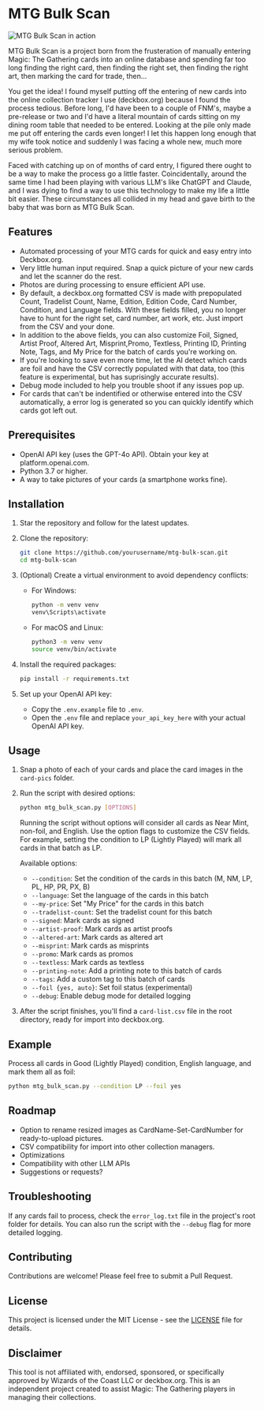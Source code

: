 # MTG Bulk Scan

![MTG Bulk Scan in action](./.assets/demo.gif)

MTG Bulk Scan is a project born from the frusteration of manually entering Magic: The Gathering cards into an online database and spending far too long finding the right card, then finding the right set, then finding the right art, then marking the card for trade, then...

You get the idea! I found myself putting off the entering of new cards into the online collection tracker I use (deckbox.org) because I found the process tedious. Before long, I'd have been to a couple of FNM's, maybe a pre-release or two and I'd have a literal mountain of cards sitting on my dining room table that needed to be entered. Looking at the pile only made me put off entering the cards even longer! I let this happen long enough that my wife took notice and suddenly I was facing a whole new, much more serious problem. 

Faced with catching up on of months of card entry, I figured there ought to be a way to make the process go a little faster. Coincidentally, around the same time I had been playing with various LLM's like ChatGPT and Claude, and I was dying to find a way to use this technology to make my life a little bit easier. These circumstances all collided in my head and gave birth to the baby that was born as MTG Bulk Scan.

## Features

- Automated processing of your MTG cards for quick and easy entry into Deckbox.org.
- Very little human input required. Snap a quick picture of your new cards and let the scanner do the rest.
- Photos are during processing to ensure efficient API use.
- By default, a deckbox.org formatted CSV is made with prepopulated Count, Tradelist Count, Name, Edition, Edition Code, Card Number, Condition, and Language fields. With these fields filled, you no longer have to hunt for the right set, card number, art work, etc. Just import from the CSV and your done.
- In addition to the above fields, you can also customize Foil, Signed, Artist Proof, Altered Art, Misprint,Promo, Textless, Printing ID, Printing Note, Tags, and My Price for the batch of cards you're working on.
- If you're looking to save even more time, let the AI detect which cards are foil and have the CSV correctly populated with that data, too (this feature is experimental, but has suprisingly accurate results).
- Debug mode included to help you trouble shoot if any issues pop up.
- For cards that can't be indentified or otherwise entered into the CSV automatically, a error log is generated so you can quickly identify which cards got left out.

## Prerequisites

- OpenAI API key (uses the GPT-4o API). Obtain your key at platform.openai.com.
- Python 3.7 or higher.
- A way to take pictures of your cards (a smartphone works fine).

## Installation

1. Star the repository and follow for the latest updates.

2. Clone the repository:
   ```bash
   git clone https://github.com/yourusername/mtg-bulk-scan.git
   cd mtg-bulk-scan
   ```

3. (Optional) Create a virtual environment to avoid dependency conflicts:
   - For Windows:
     ```bash
     python -m venv venv
     venv\Scripts\activate
     ```
   - For macOS and Linux:
     ```bash
     python3 -m venv venv
     source venv/bin/activate
     ```

4. Install the required packages:
   ```bash
   pip install -r requirements.txt
   ```

5. Set up your OpenAI API key:
   - Copy the `.env.example` file to `.env`.
   - Open the `.env` file and replace `your_api_key_here` with your actual OpenAI API key.

## Usage

1. Snap a photo of each of your cards and place the card images in the `card-pics` folder.

2. Run the script with desired options:
   ```bash
   python mtg_bulk_scan.py [OPTIONS]
   ```
   Running the script without options will consider all cards as Near Mint, non-foil, and English. Use the option flags to customize the CSV fields. For example, setting the condition to LP (Lightly Played) will mark all cards in that batch as LP.

   Available options:
   - `--condition`: Set the condition of the cards in this batch (M, NM, LP, PL, HP, PR, PX, B)
   - `--language`: Set the language of the cards in this batch
   - `--my-price`: Set "My Price" for the cards in this batch
   - `--tradelist-count`: Set the tradelist count for this batch
   - `--signed`: Mark cards as signed
   - `--artist-proof`: Mark cards as artist proofs
   - `--altered-art`: Mark cards as altered art
   - `--misprint`: Mark cards as misprints
   - `--promo`: Mark cards as promos
   - `--textless`: Mark cards as textless
   - `--printing-note`: Add a printing note to this batch of cards
   - `--tags`: Add a custom tag to this batch of cards
   - `--foil {yes, auto}`: Set foil status (experimental)
   - `--debug`: Enable debug mode for detailed logging

3. After the script finishes, you'll find a `card-list.csv` file in the root directory, ready for import into deckbox.org.

## Example

Process all cards in Good (Lightly Played) condition, English language, and mark them all as foil:
```bash
python mtg_bulk_scan.py --condition LP --foil yes
```

## Roadmap

- Option to rename resized images as CardName-Set-CardNumber for ready-to-upload pictures.
- CSV compatibility for import into other collection managers.
- Optimizations
- Compatibility with other LLM APIs
- Suggestions or requests?

## Troubleshooting

If any cards fail to process, check the `error_log.txt` file in the project's root folder for details. You can also run the script with the `--debug` flag for more detailed logging.

## Contributing

Contributions are welcome! Please feel free to submit a Pull Request.

## License

This project is licensed under the MIT License - see the [LICENSE](LICENSE) file for details.

## Disclaimer

This tool is not affiliated with, endorsed, sponsored, or specifically approved by Wizards of the Coast LLC or deckbox.org. This is an independent project created to assist Magic: The Gathering players in managing their collections.
